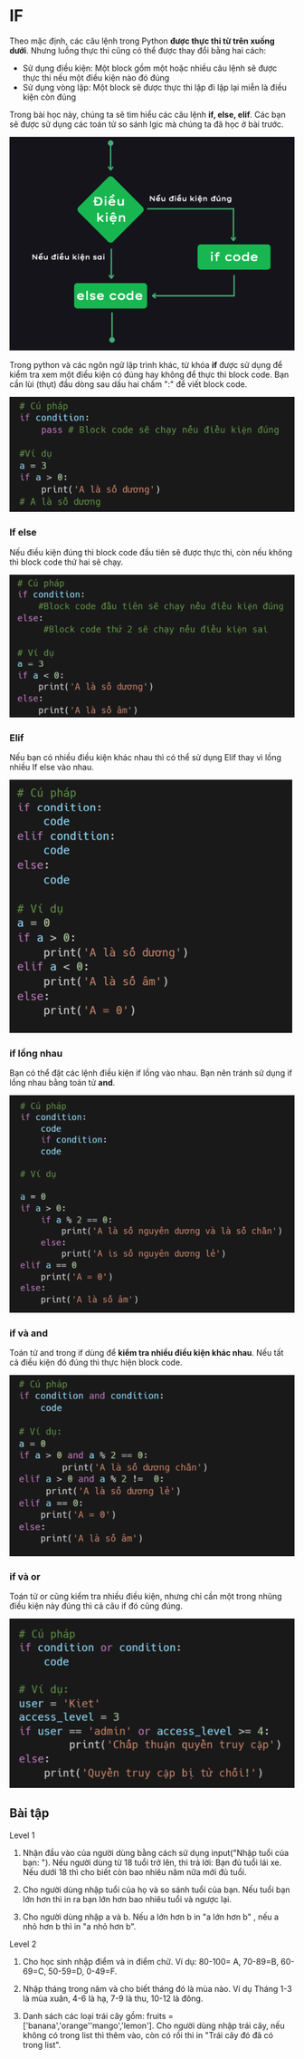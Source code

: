 # IF
Theo mặc định, các câu lệnh trong Python **được thực thi từ trên xuống dưới**. Nhưng luồng thực thi cũng có thể được thay đổi bằng hai cách: 
- Sử dụng điều kiện: Một block gồm một hoặc nhiều câu lệnh sẽ được thực thi nếu một điều kiện nào đó đúng 
- Sử dụng vòng lặp: Một block sẽ được thực thi lặp đi lặp lại miễn là điều kiện còn đúng 

Trong bài học này, chúng ta sẽ tìm hiểu các câu lệnh **if, else, elif**. Các bạn sẽ được sử dụng các toán tử so sánh lgic mà chúng ta đã học ở bài trước. 

![alt text](image.png)

Trong python và các ngôn ngữ lập trình khác, từ khóa **if** được sử dụng để kiểm tra xem một điều kiện có đúng hay không để thực thi block code. Bạn cần lùi (thụt) đầu dòng sau dấu hai chấm ":" để viết block code. 

![alt text](image-1.png)

### If else 

Nếu điều kiện đúng thì block code đầu tiên sẽ được thực thi, còn nếu không thì block code thứ hai sẽ chạy. 

![alt text](image-2.png)

### Elif

Nếu bạn có nhiều điều kiện khác nhau thì có thể sử dụng Elif thay vì lồng nhiều If else vào nhau. 

![alt text](image-3.png)

### if lồng nhau 

Bạn có thể đặt các lệnh điều kiện if lồng vào nhau. Bạn nên tránh sử dụng if lồng nhau bằng toán tử **and**. 

![alt text](image-4.png)

### if và and 

Toán tử and trong if dùng để **kiểm tra nhiều điều kiện khác nhau**. Nếu tất cả điều kiện đó đúng thì thực hiện block code. 


![alt text](image-5.png)

### if và or

Toán tử or cũng kiểm tra nhiều điều kiện, nhưng chỉ cần một trong nhũng điều kiện này đúng thì cả câu if đó cũng đúng. 

![alt text](image-6.png)

## Bài tập 

Level 1
1. Nhận đầu vào của người dùng bằng cách sử dụng input("Nhập tuổi của bạn: "). Nếu người dùng từ 18 tuổi trở lên, thì trả lời: Bạn đủ tuổi lái xe. Nếu dưới 18 thì cho biết còn bao nhiêu năm nữa mới đủ tuổi.

2. Cho người dùng nhập tuổi của họ và so sánh tuổi của bạn. Nếu tuổi bạn lớn hơn thì in ra bạn lớn hơn bao nhiêu tuổi và ngược lại.

3. Cho người dùng nhập a và b. Nếu a lớn hơn b in "a lớn hơn b" , nếu a nhỏ hơn b thì in "a nhỏ hơn b".

Level 2
1. Cho học sinh nhập điểm và in điểm chữ. Ví dụ: 80-100= A, 70-89=B, 60-69=C, 50-59=D, 0-49=F.

2. Nhập tháng trong năm và cho biết tháng đó là mùa nào. Ví dụ Tháng 1-3 là mùa xuân, 4-6 là hạ, 7-9 là thu, 10-12 là đông.

3. Danh sách các loại trái cây gồm: fruits = ['banana','orange''mango','lemon']. Cho người dùng nhập trái cây, nếu không có trong list thì thêm vào, còn có rồi thì in "Trái cây đó đã có trong list".
